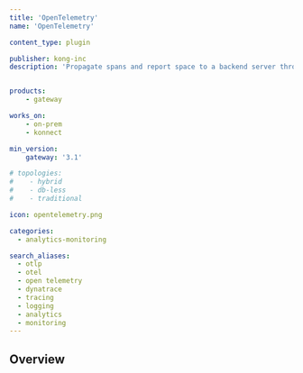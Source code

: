 ```yaml
---
title: 'OpenTelemetry'
name: 'OpenTelemetry'

content_type: plugin

publisher: kong-inc
description: 'Propagate spans and report space to a backend server through OTLP protocol.'


products:
    - gateway

works_on:
    - on-prem
    - konnect

min_version:
    gateway: '3.1'

# topologies:
#    - hybrid
#    - db-less
#    - traditional

icon: opentelemetry.png

categories:
  - analytics-monitoring

search_aliases:
  - otlp
  - otel
  - open telemetry
  - dynatrace
  - tracing
  - logging
  - analytics
  - monitoring
---
```


## Overview
